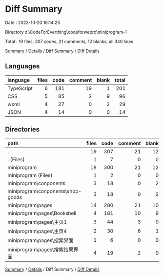 # Diff Summary

Date : 2023-10-20 16:14:23

Directory d:\\CodeForEverthing\\codeforwepro\\miniprogram-1

Total : 19 files,  307 codes, 21 comments, 12 blanks, all 340 lines

[Summary](results.md) / [Details](details.md) / Diff Summary / [Diff Details](diff-details.md)

## Languages
| language | files | code | comment | blank | total |
| :--- | ---: | ---: | ---: | ---: | ---: |
| TypeScript | 6 | 181 | 19 | 1 | 201 |
| CSS | 5 | 85 | 2 | 9 | 96 |
| wxml | 4 | 27 | 0 | 2 | 29 |
| JSON | 4 | 14 | 0 | 0 | 14 |

## Directories
| path | files | code | comment | blank | total |
| :--- | ---: | ---: | ---: | ---: | ---: |
| . | 19 | 307 | 21 | 12 | 340 |
| . (Files) | 1 | 7 | 0 | 0 | 7 |
| miniprogram | 18 | 300 | 21 | 12 | 333 |
| miniprogram (Files) | 1 | 2 | 0 | 0 | 2 |
| miniprogram\\conponents | 3 | 18 | 0 | 2 | 20 |
| miniprogram\\conponents\\shop-goods | 3 | 18 | 0 | 2 | 20 |
| miniprogram\\pages | 14 | 280 | 21 | 10 | 311 |
| miniprogram\\pages\\Bookshell | 4 | 181 | 10 | 9 | 200 |
| miniprogram\\pages\\主页1 | 3 | 44 | 3 | 0 | 47 |
| miniprogram\\pages\\主页4 | 2 | 30 | 6 | 1 | 37 |
| miniprogram\\pages\\搜索界面 | 1 | 6 | 0 | 0 | 6 |
| miniprogram\\pages\\搜索结果界面 | 4 | 19 | 2 | 0 | 21 |

[Summary](results.md) / [Details](details.md) / Diff Summary / [Diff Details](diff-details.md)